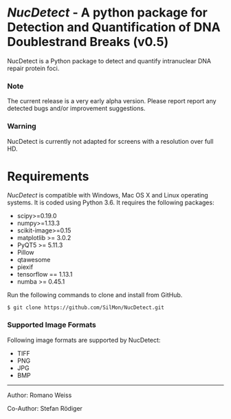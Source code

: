# *NucDetect* - A python package for Detection and Quantification of DNA Doublestrand Breaks (v0.5)

NucDetect is a Python package to detect and quantify intranuclear DNA repair protein foci.

### Note
The current release is a very early alpha version. Please report report any detected bugs and/or improvement suggestions.

### Warning
NucDetect is currently not adapted for screens with a resolution over full HD.

Requirements
============

*NucDetect* is compatible with Windows, Mac OS X and Linux operating systems. It is coded using Python 3.6. It requires the following packages:

* scipy>=0.19.0
* numpy>=1.13.3
* scikit-image>=0.15
* matplotlib >= 3.0.2
* PyQT5 >= 5.11.3
* Pillow
* qtawesome
* piexif
* tensorflow == 1.13.1
* numba >= 0.45.1

Run the following commands to clone and install from GitHub.

```console
$ git clone https://github.com/SilMon/NucDetect.git
```
### Supported Image Formats
Following image formats are supported by NucDetect:
* TIFF
* PNG
* JPG
* BMP
___

Author: Romano Weiss

Co-Author: Stefan Rödiger
